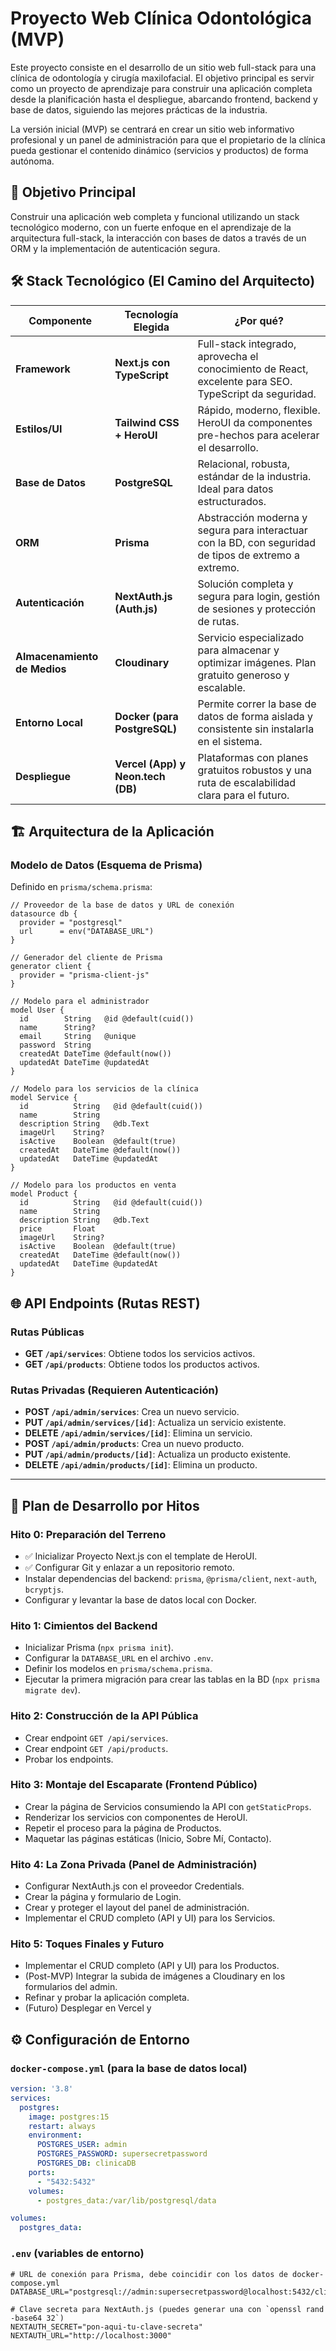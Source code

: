 # Proyecto Web Clínica Odontológica (MVP)

Este proyecto consiste en el desarrollo de un sitio web full-stack para una clínica de odontología y cirugía maxilofacial. El objetivo principal es servir como un proyecto de aprendizaje para construir una aplicación completa desde la planificación hasta el despliegue, abarcando frontend, backend y base de datos, siguiendo las mejores prácticas de la industria.

La versión inicial (MVP) se centrará en crear un sitio web informativo profesional y un panel de administración para que el propietario de la clínica pueda gestionar el contenido dinámico (servicios y productos) de forma autónoma.

## 🎯 Objetivo Principal

Construir una aplicación web completa y funcional utilizando un stack tecnológico moderno, con un fuerte enfoque en el aprendizaje de la arquitectura full-stack, la interacción con bases de datos a través de un ORM y la implementación de autenticación segura.

## 🛠️ Stack Tecnológico (El Camino del Arquitecto)

| Componente        | Tecnología Elegida                                         | ¿Por qué?                                                                                              |
| ----------------- | ---------------------------------------------------------- | ------------------------------------------------------------------------------------------------------ |
| **Framework**     | **Next.js con TypeScript**                                 | Full-stack integrado, aprovecha el conocimiento de React, excelente para SEO. TypeScript da seguridad. |
| **Estilos/UI**    | **Tailwind CSS + HeroUI**                                  | Rápido, moderno, flexible. HeroUI da componentes pre-hechos para acelerar el desarrollo.            |
| **Base de Datos** | **PostgreSQL**                                             | Relacional, robusta, estándar de la industria. Ideal para datos estructurados.           |
| **ORM**           | **Prisma**                                                 | Abstracción moderna y segura para interactuar con la BD, con seguridad de tipos de extremo a extremo. |
| **Autenticación** | **NextAuth.js (Auth.js)**                                  | Solución completa y segura para login, gestión de sesiones y protección de rutas.                   |
| **Almacenamiento de Medios** | **Cloudinary**                                  | Servicio especializado para almacenar y optimizar imágenes. Plan gratuito generoso y escalable.      |
| **Entorno Local** | **Docker (para PostgreSQL)**                               | Permite correr la base de datos de forma aislada y consistente sin instalarla en el sistema.           |
| **Despliegue**    | **Vercel (App) y Neon.tech (DB)**                          | Plataformas con planes gratuitos robustos y una ruta de escalabilidad clara para el futuro.          |

## 🏗️ Arquitectura de la Aplicación

### Modelo de Datos (Esquema de Prisma)

Definido en `prisma/schema.prisma`:
```prisma
// Proveedor de la base de datos y URL de conexión
datasource db {
  provider = "postgresql"
  url      = env("DATABASE_URL")
}

// Generador del cliente de Prisma
generator client {
  provider = "prisma-client-js"
}

// Modelo para el administrador
model User {
  id        String   @id @default(cuid())
  name      String?
  email     String   @unique
  password  String
  createdAt DateTime @default(now())
  updatedAt DateTime @updatedAt
}

// Modelo para los servicios de la clínica
model Service {
  id          String   @id @default(cuid())
  name        String
  description String   @db.Text
  imageUrl    String?
  isActive    Boolean  @default(true)
  createdAt   DateTime @default(now())
  updatedAt   DateTime @updatedAt
}

// Modelo para los productos en venta
model Product {
  id          String   @id @default(cuid())
  name        String
  description String   @db.Text
  price       Float
  imageUrl    String?
  isActive    Boolean  @default(true)
  createdAt   DateTime @default(now())
  updatedAt   DateTime @updatedAt
}
```


## 🌐 API Endpoints (Rutas REST)

### Rutas Públicas

- **GET `/api/services`**: Obtiene todos los servicios activos.
- **GET `/api/products`**: Obtiene todos los productos activos.

### Rutas Privadas (Requieren Autenticación)

- **POST `/api/admin/services`**: Crea un nuevo servicio.
- **PUT `/api/admin/services/[id]`**: Actualiza un servicio existente.
- **DELETE `/api/admin/services/[id]`**: Elimina un servicio.
- **POST `/api/admin/products`**: Crea un nuevo producto.
- **PUT `/api/admin/products/[id]`**: Actualiza un producto existente.
- **DELETE `/api/admin/products/[id]`**: Elimina un producto.

---

## 🚀 Plan de Desarrollo por Hitos

### Hito 0: Preparación del Terreno

- ✅ Inicializar Proyecto Next.js con el template de HeroUI.
- ✅ Configurar Git y enlazar a un repositorio remoto.
- Instalar dependencias del backend: `prisma`, `@prisma/client`, `next-auth`, `bcryptjs`.
- Configurar y levantar la base de datos local con Docker.

### Hito 1: Cimientos del Backend

- Inicializar Prisma (`npx prisma init`).
- Configurar la `DATABASE_URL` en el archivo `.env`.
- Definir los modelos en `prisma/schema.prisma`.
- Ejecutar la primera migración para crear las tablas en la BD (`npx prisma migrate dev`).

### Hito 2: Construcción de la API Pública

- Crear endpoint `GET /api/services`.
- Crear endpoint `GET /api/products`.
- Probar los endpoints.

### Hito 3: Montaje del Escaparate (Frontend Público)

- Crear la página de Servicios consumiendo la API con `getStaticProps`.
- Renderizar los servicios con componentes de HeroUI.
- Repetir el proceso para la página de Productos.
- Maquetar las páginas estáticas (Inicio, Sobre Mí, Contacto).

### Hito 4: La Zona Privada (Panel de Administración)

- Configurar NextAuth.js con el proveedor Credentials.
- Crear la página y formulario de Login.
- Crear y proteger el layout del panel de administración.
- Implementar el CRUD completo (API y UI) para los Servicios.

### Hito 5: Toques Finales y Futuro

- Implementar el CRUD completo (API y UI) para los Productos.
- (Post-MVP) Integrar la subida de imágenes a Cloudinary en los formularios del admin.
- Refinar y probar la aplicación completa.
- (Futuro) Desplegar en Vercel y



## ⚙️ Configuración de Entorno

### `docker-compose.yml` (para la base de datos local)

```yaml
version: '3.8'
services:
  postgres:
    image: postgres:15
    restart: always
    environment:
      POSTGRES_USER: admin
      POSTGRES_PASSWORD: supersecretpassword
      POSTGRES_DB: clinicaDB
    ports:
      - "5432:5432"
    volumes:
      - postgres_data:/var/lib/postgresql/data

volumes:
  postgres_data:
```

### `.env` (variables de entorno)

```env
# URL de conexión para Prisma, debe coincidir con los datos de docker-compose.yml
DATABASE_URL="postgresql://admin:supersecretpassword@localhost:5432/clinicaDB"

# Clave secreta para NextAuth.js (puedes generar una con `openssl rand -base64 32`)
NEXTAUTH_SECRET="pon-aqui-tu-clave-secreta"
NEXTAUTH_URL="http://localhost:3000"
```